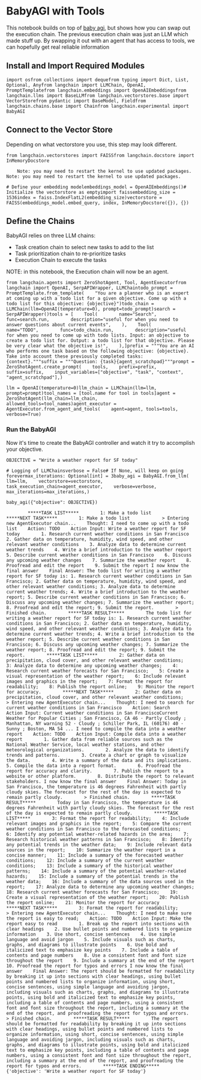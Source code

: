 BabyAGI with Tools
==================

This notebook builds on top of [baby agi](/docs/use_cases/autonomous_agents/baby_agi.html), but shows how you can swap out the execution chain. The previous execution chain was just an LLM which made stuff up. By swapping it out with an agent that has access to tools, we can hopefully get real reliable information

Install and Import Required Modules[​](#install-and-import-required-modules "Direct link to Install and Import Required Modules")
---------------------------------------------------------------------------------------------------------------------------------

    import osfrom collections import dequefrom typing import Dict, List, Optional, Anyfrom langchain import LLMChain, OpenAI, PromptTemplatefrom langchain.embeddings import OpenAIEmbeddingsfrom langchain.llms import BaseLLMfrom langchain.vectorstores.base import VectorStorefrom pydantic import BaseModel, Fieldfrom langchain.chains.base import Chainfrom langchain.experimental import BabyAGI

Connect to the Vector Store[​](#connect-to-the-vector-store "Direct link to Connect to the Vector Store")
---------------------------------------------------------------------------------------------------------

Depending on what vectorstore you use, this step may look different.

    from langchain.vectorstores import FAISSfrom langchain.docstore import InMemoryDocstore

        Note: you may need to restart the kernel to use updated packages.    Note: you may need to restart the kernel to use updated packages.

    # Define your embedding modelembeddings_model = OpenAIEmbeddings()# Initialize the vectorstore as emptyimport faissembedding_size = 1536index = faiss.IndexFlatL2(embedding_size)vectorstore = FAISS(embeddings_model.embed_query, index, InMemoryDocstore({}), {})

Define the Chains[​](#define-the-chains "Direct link to Define the Chains")
---------------------------------------------------------------------------

BabyAGI relies on three LLM chains:

*   Task creation chain to select new tasks to add to the list
*   Task prioritization chain to re-prioritize tasks
*   Execution Chain to execute the tasks

NOTE: in this notebook, the Execution chain will now be an agent.

    from langchain.agents import ZeroShotAgent, Tool, AgentExecutorfrom langchain import OpenAI, SerpAPIWrapper, LLMChaintodo_prompt = PromptTemplate.from_template(    "You are a planner who is an expert at coming up with a todo list for a given objective. Come up with a todo list for this objective: {objective}")todo_chain = LLMChain(llm=OpenAI(temperature=0), prompt=todo_prompt)search = SerpAPIWrapper()tools = [    Tool(        name="Search",        func=search.run,        description="useful for when you need to answer questions about current events",    ),    Tool(        name="TODO",        func=todo_chain.run,        description="useful for when you need to come up with todo lists. Input: an objective to create a todo list for. Output: a todo list for that objective. Please be very clear what the objective is!",    ),]prefix = """You are an AI who performs one task based on the following objective: {objective}. Take into account these previously completed tasks: {context}."""suffix = """Question: {task}{agent_scratchpad}"""prompt = ZeroShotAgent.create_prompt(    tools,    prefix=prefix,    suffix=suffix,    input_variables=["objective", "task", "context", "agent_scratchpad"],)

    llm = OpenAI(temperature=0)llm_chain = LLMChain(llm=llm, prompt=prompt)tool_names = [tool.name for tool in tools]agent = ZeroShotAgent(llm_chain=llm_chain, allowed_tools=tool_names)agent_executor = AgentExecutor.from_agent_and_tools(    agent=agent, tools=tools, verbose=True)

### Run the BabyAGI[​](#run-the-babyagi "Direct link to Run the BabyAGI")

Now it's time to create the BabyAGI controller and watch it try to accomplish your objective.

    OBJECTIVE = "Write a weather report for SF today"

    # Logging of LLMChainsverbose = False# If None, will keep on going forevermax_iterations: Optional[int] = 3baby_agi = BabyAGI.from_llm(    llm=llm,    vectorstore=vectorstore,    task_execution_chain=agent_executor,    verbose=verbose,    max_iterations=max_iterations,)

    baby_agi({"objective": OBJECTIVE})

            *****TASK LIST*****        1: Make a todo list        *****NEXT TASK*****        1: Make a todo list            > Entering new AgentExecutor chain...    Thought: I need to come up with a todo list    Action: TODO    Action Input: Write a weather report for SF today        1. Research current weather conditions in San Francisco    2. Gather data on temperature, humidity, wind speed, and other relevant weather conditions    3. Analyze data to determine current weather trends    4. Write a brief introduction to the weather report    5. Describe current weather conditions in San Francisco    6. Discuss any upcoming weather changes    7. Summarize the weather report    8. Proofread and edit the report    9. Submit the report I now know the final answer    Final Answer: The todo list for writing a weather report for SF today is: 1. Research current weather conditions in San Francisco; 2. Gather data on temperature, humidity, wind speed, and other relevant weather conditions; 3. Analyze data to determine current weather trends; 4. Write a brief introduction to the weather report; 5. Describe current weather conditions in San Francisco; 6. Discuss any upcoming weather changes; 7. Summarize the weather report; 8. Proofread and edit the report; 9. Submit the report.        > Finished chain.        *****TASK RESULT*****        The todo list for writing a weather report for SF today is: 1. Research current weather conditions in San Francisco; 2. Gather data on temperature, humidity, wind speed, and other relevant weather conditions; 3. Analyze data to determine current weather trends; 4. Write a brief introduction to the weather report; 5. Describe current weather conditions in San Francisco; 6. Discuss any upcoming weather changes; 7. Summarize the weather report; 8. Proofread and edit the report; 9. Submit the report.        *****TASK LIST*****        2: Gather data on precipitation, cloud cover, and other relevant weather conditions;    3: Analyze data to determine any upcoming weather changes;    4: Research current weather forecasts for San Francisco;    5: Create a visual representation of the weather report;    6: Include relevant images and graphics in the report;    7: Format the report for readability;    8: Publish the report online;    9: Monitor the report for accuracy.        *****NEXT TASK*****        2: Gather data on precipitation, cloud cover, and other relevant weather conditions;            > Entering new AgentExecutor chain...    Thought: I need to search for current weather conditions in San Francisco    Action: Search    Action Input: Current weather conditions in San FranciscoCurrent Weather for Popular Cities ; San Francisco, CA 46 · Partly Cloudy ; Manhattan, NY warning 52 · Cloudy ; Schiller Park, IL (60176) 40 · Sunny ; Boston, MA 54 ... I need to compile the data into a weather report    Action: TODO    Action Input: Compile data into a weather report        1. Gather data from reliable sources such as the National Weather Service, local weather stations, and other meteorological organizations.        2. Analyze the data to identify trends and patterns.        3. Create a chart or graph to visualize the data.        4. Write a summary of the data and its implications.        5. Compile the data into a report format.        6. Proofread the report for accuracy and clarity.        7. Publish the report to a website or other platform.        8. Distribute the report to relevant stakeholders. I now know the final answer    Final Answer: Today in San Francisco, the temperature is 46 degrees Fahrenheit with partly cloudy skies. The forecast for the rest of the day is expected to remain partly cloudy.        > Finished chain.        *****TASK RESULT*****        Today in San Francisco, the temperature is 46 degrees Fahrenheit with partly cloudy skies. The forecast for the rest of the day is expected to remain partly cloudy.        *****TASK LIST*****        3: Format the report for readability;    4: Include relevant images and graphics in the report;    5: Compare the current weather conditions in San Francisco to the forecasted conditions;    6: Identify any potential weather-related hazards in the area;    7: Research historical weather patterns in San Francisco;    8: Identify any potential trends in the weather data;    9: Include relevant data sources in the report;    10: Summarize the weather report in a concise manner;    11: Include a summary of the forecasted weather conditions;    12: Include a summary of the current weather conditions;    13: Include a summary of the historical weather patterns;    14: Include a summary of the potential weather-related hazards;    15: Include a summary of the potential trends in the weather data;    16: Include a summary of the data sources used in the report;    17: Analyze data to determine any upcoming weather changes;    18: Research current weather forecasts for San Francisco;    19: Create a visual representation of the weather report;    20: Publish the report online;    21: Monitor the report for accuracy        *****NEXT TASK*****        3: Format the report for readability;            > Entering new AgentExecutor chain...    Thought: I need to make sure the report is easy to read;    Action: TODO    Action Input: Make the report easy to read        1. Break up the report into sections with clear headings    2. Use bullet points and numbered lists to organize information    3. Use short, concise sentences    4. Use simple language and avoid jargon    5. Include visuals such as charts, graphs, and diagrams to illustrate points    6. Use bold and italicized text to emphasize key points    7. Include a table of contents and page numbers    8. Use a consistent font and font size throughout the report    9. Include a summary at the end of the report    10. Proofread the report for typos and errors I now know the final answer    Final Answer: The report should be formatted for readability by breaking it up into sections with clear headings, using bullet points and numbered lists to organize information, using short, concise sentences, using simple language and avoiding jargon, including visuals such as charts, graphs, and diagrams to illustrate points, using bold and italicized text to emphasize key points, including a table of contents and page numbers, using a consistent font and font size throughout the report, including a summary at the end of the report, and proofreading the report for typos and errors.        > Finished chain.        *****TASK RESULT*****        The report should be formatted for readability by breaking it up into sections with clear headings, using bullet points and numbered lists to organize information, using short, concise sentences, using simple language and avoiding jargon, including visuals such as charts, graphs, and diagrams to illustrate points, using bold and italicized text to emphasize key points, including a table of contents and page numbers, using a consistent font and font size throughout the report, including a summary at the end of the report, and proofreading the report for typos and errors.        *****TASK ENDING*****        {'objective': 'Write a weather report for SF today'}